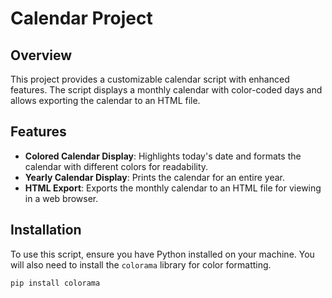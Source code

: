 # Calendar Project

## Overview

This project provides a customizable calendar script with enhanced features. The script displays a monthly calendar with color-coded days and allows exporting the calendar to an HTML file. 

## Features

- **Colored Calendar Display**: Highlights today's date and formats the calendar with different colors for readability.
- **Yearly Calendar Display**: Prints the calendar for an entire year.
- **HTML Export**: Exports the monthly calendar to an HTML file for viewing in a web browser.

## Installation

To use this script, ensure you have Python installed on your machine. You will also need to install the `colorama` library for color formatting.

```bash
pip install colorama

